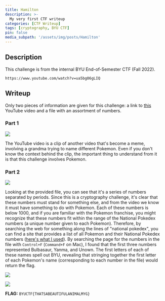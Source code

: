```yaml
---
title: Hamilton
description: >-
  My very first CTF writeup
categories: [CTF Writeup]
tags: [cryptography, BYU CTF]
pin: false
media_subpath: '/assets/img/posts/Hamilton'
---
```


## Description
This challenge is from the internal BYU End-of-Semester CTF (Fall 2022).

```
https://www.youtube.com/watch?v=ua5bg06gLIQ
```

## Writeup
Only two pieces of information are given for this challenge: a link to [this](https://www.youtube.com/watch?v=ua5bg06gLIQ) YouTube video and a file with an assortment of numbers. 

### Part 1
![](hamilton.png)

The YouTube video is a clip of another video that's become a meme, involving a grandma trying to name different Pokemon. Even if you don't know the context behind the clip, the important thing to understand from it is that this challenge involves Pokemon.

### Part 2
![](file.png)

Looking at the provided file, you can see that it's a series of numbers separated by periods. Since this is a cryptography challenge, it's clear that these numbers must stand for something else, and from the video we know it must have something to do with Pokemon. Each of these numbers is below 1000, and if you are familiar with the Pokemon franchise, you might recognize that these numbers fit within the range of the National Pokedex numbers (a unique number given to each Pokemon). Therefore, by searching the web for something along the lines of "national pokedex", you can find a site that provides a list of all Pokemon and their National Pokedex numbers ([here's what I used](https://pokemondb.net/pokedex/national)). By searching the page for the numbers in the file with `Control+F` (`Command+F` on Mac), I found that the first three numbers represented Bulbasaur, Yanma, and Unown. The first letters of each of these names spell out BYU, revealing that stringing together the first letter of each Pokemon's name (corresponding to each number in the file) would return the flag.

![](pokemon.png)

![](flag.png)

**FLAG:** `BYUCTF{THATSABEAUTIFULANIMALMYG}`
